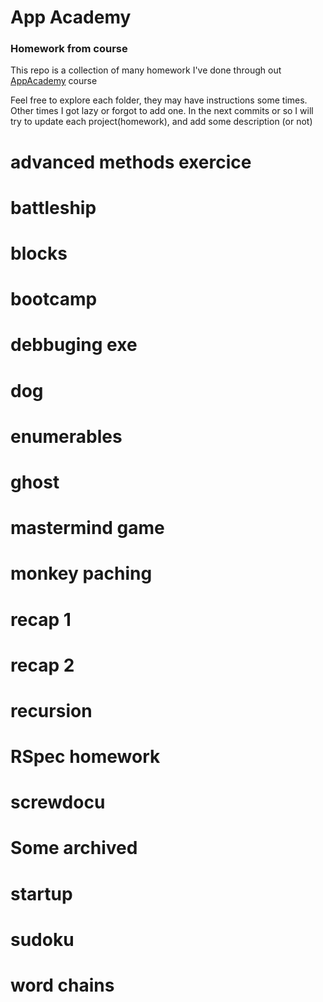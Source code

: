 # App Academy

### Homework from course

This repo is a collection of many homework I've done through out [AppAcademy](http://open.appacademy.io) course

Feel free to explore each folder, they may have instructions some times. Other times I got lazy or forgot to add one.
In the next commits or so I will try to update each project(homework), and add some description (or not)

# advanced methods exercice
# battleship
# blocks
# bootcamp
# debbuging exe
# dog
# enumerables
# ghost
# mastermind game
# monkey paching
# recap 1
# recap 2
# recursion
# RSpec homework
# screwdocu
# Some archived
# startup
# sudoku
# word chains
